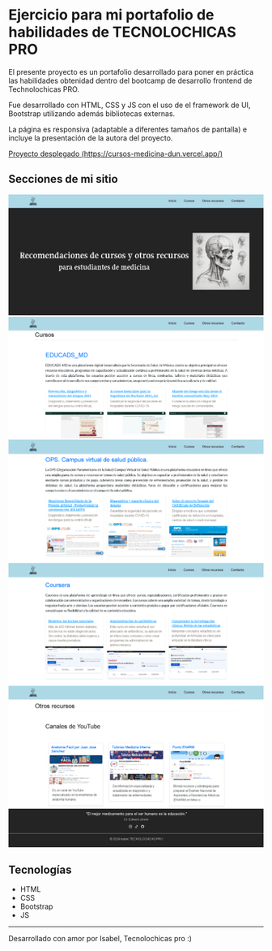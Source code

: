 # Ejercicio para mi portafolio de habilidades de TECNOLOCHICAS PRO

El presente proyecto es un portafolio desarrollado para poner en práctica las habilidades obtenidad dentro del bootcamp de desarrollo frontend de Technolochicas PRO.

Fue desarrollado con HTML, CSS y JS con el uso de el framework de UI, Bootstrap utilizando además bibliotecas externas.

La página es responsiva (adaptable a diferentes tamaños de pantalla) e incluye la presentación de la autora del proyecto.

[Proyecto desplegado (https://cursos-medicina-dun.vercel.app/)](https://cursos-medicina-dun.vercel.app/)


## Secciones de mi sitio

![Presentación](assets/intro1.png)
![Contenido](assets/contenido.png)
![Contenido](assets/contenido2.png)
![Contenido](assets/contenido3.png)
![Contenido](assets/contenido4.png)
![Contacto](assets/footer.png)

## Tecnologías
* HTML
* CSS
* Bootstrap
* JS


---
Desarrollado con amor por Isabel, Tecnolochicas pro :)